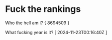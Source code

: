 # Fuck the rankings

Who the hell am I?
{ 8694509 }

What fucking year is it?
[ 2024-11-23T00:16:40Z ]

